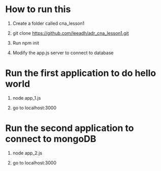 # How to run this #

1) Create a folder called cna_lesson1

2) git clone https://github.com/leeadh/adr_cna_lesson1.git

3) Run npm init 

4) Modify the app.js server to connect to database

# Run the first application to do hello world # 

1) node app_1.js

2) go to localhost:3000

# Run the second application to connect to mongoDB # 

1) node app_2.js

2) go to localhost:3000



